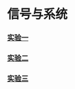 # 信号与系统

### [实验一](https://github.com/suxas/suxas.github.io/blob/main/docs/content/exp01.md)

### [实验二](https://github.com/suxas/suxas.github.io/blob/main/docs/content/exp02.md)

### [实验三](https://github.com/suxas/suxas.github.io/blob/main/docs/content/exp03.md)